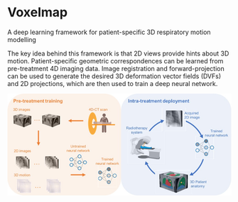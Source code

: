 # Voxelmap
A deep learning framework for patient-specific 3D respiratory motion modelling

The key idea behind this framework is that 2D views provide hints about 3D motion. Patient-specific geometric correspondences can be learned from pre-treatment 4D imaging data. Image registration and forward-projection can be used to generate the desired 3D deformation vector fields (DVFs) and 2D projections, which are then used to train a deep neural network.

![Proposed clinical workflow](https://github.com/Image-X-Institute/Voxelmap/blob/main/Workflow.jpg)
